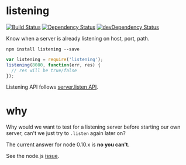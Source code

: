 # listening
[![Build Status](https://img.shields.io/travis/vvo/listening.svg)](https://travis-ci.org/vvo/listening)
[![Dependency Status](https://david-dm.org/vvo/listening.svg?theme=shields.io)](https://david-dm.org/vvo/listening)
[![devDependency Status](https://david-dm.org/vvo/listening/dev-status.svg?theme=shields.io)](https://david-dm.org/vvo/listening#info=devDependencies)

Know when a server is already listening on host, port, path.

```shell
npm install listening --save
```

```js
var listening = require('listening');
listening(8080, function(err, res) {
  // res will be true/false
});
```

Listening API follows
[server.listen API](http://nodejs.org/api/http.html#http_server_listen_port_hostname_backlog_callback).

# why

Why would we want to test for a listening server before starting our own server,
can't we just try to `.listen` again later on?

The current answer for node 0.10.x is **no you can't**.

See the node.js [issue](https://github.com/joyent/node/issues/6488#issuecomment-38039906).
